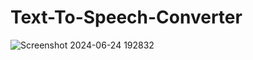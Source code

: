 # Text-To-Speech-Converter
![Screenshot 2024-06-24 192832](https://github.com/Iamadimanna/Text-To-Speech-Converter/assets/130142219/240604ef-ff06-4365-a2c7-ab09484c7452)

